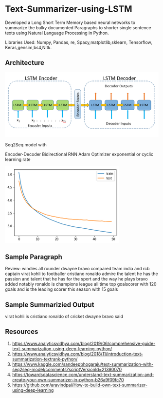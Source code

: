 # Text-Summarizer-using-LSTM
Developed a Long Short Term Memory based neural networks to summarize the bulky documented Paragraphs to shorter single sentence texts
using Natural Language Processing in Python.

Libraries Used: Numpy, Pandas, re, Spacy,matplotlib,sklearn, Tensorflow, Keras,gensim,bs4,Nltk.


## Architecture

![alt text](https://github.com/SaiKumarNerella/Text-Summarizer-using-LSTM/blob/master/Images/LSTM_Encoder_Decoder.png?raw=true)
 

Seq2Seq model with 

Encoder-Decoder
Bidirectional RNN
Adam Optimizer
exponential or cyclic learning rate

![alt text](https://github.com/SaiKumarNerella/Text-Summarizer-using-LSTM/blob/master/Images/learning_curve.png?raw=true)



## Sample Paragraph
Review: windies all rounder dwayne bravo compared team india and rcb captain virat kohli to footballer cristiano ronaldo admire the talent he has 
the passion and talent that he has for the sport and the way he plays bravo added notably ronaldo is champions league all time top goalscorer 
with 120 goals and is the leading scorer this season with 15 goals

## Sample Summarizied Output
virat kohli is cristiano ronaldo of cricket dwayne bravo said


## Resources

1. https://www.analyticsvidhya.com/blog/2019/06/comprehensive-guide-text-summarization-using-deep-learning-python/
2. https://www.analyticsvidhya.com/blog/2018/11/introduction-text-summarization-textrank-python/
3. https://www.kaggle.com/sandeepbhogaraju/text-summarization-with-seq2seq-model/comments?scriptVersionId=21380070
4. https://towardsdatascience.com/understand-text-summarization-and-create-your-own-summarizer-in-python-b26a9f09fc70
5. https://github.com/aravindpai/How-to-build-own-text-summarizer-using-deep-learning
